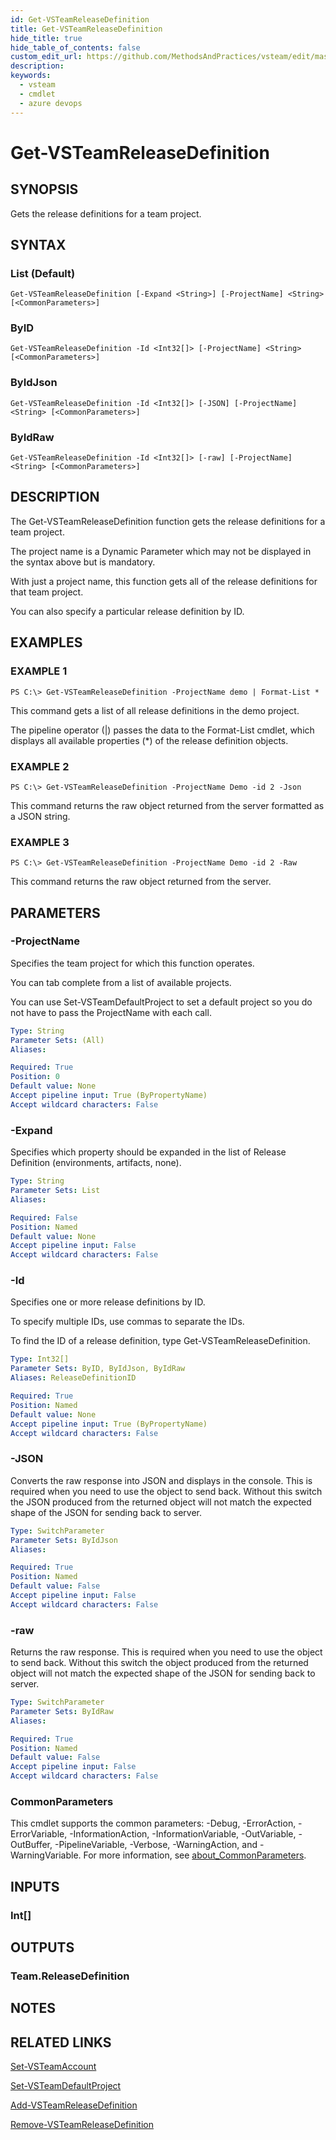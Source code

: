 ```yaml
---
id: Get-VSTeamReleaseDefinition
title: Get-VSTeamReleaseDefinition
hide_title: true
hide_table_of_contents: false
custom_edit_url: https://github.com/MethodsAndPractices/vsteam/edit/master/.docs/Get-VSTeamReleaseDefinition.md
description: 
keywords:
  - vsteam
  - cmdlet
  - azure devops
---
```


# Get-VSTeamReleaseDefinition

## SYNOPSIS
Gets the release definitions for a team project.

## SYNTAX

### List (Default)
```
Get-VSTeamReleaseDefinition [-Expand <String>] [-ProjectName] <String> [<CommonParameters>]
```

### ByID
```
Get-VSTeamReleaseDefinition -Id <Int32[]> [-ProjectName] <String> [<CommonParameters>]
```

### ByIdJson
```
Get-VSTeamReleaseDefinition -Id <Int32[]> [-JSON] [-ProjectName] <String> [<CommonParameters>]
```

### ByIdRaw
```
Get-VSTeamReleaseDefinition -Id <Int32[]> [-raw] [-ProjectName] <String> [<CommonParameters>]
```

## DESCRIPTION
The Get-VSTeamReleaseDefinition function gets the release definitions for a team project.

The project name is a Dynamic Parameter which may not be displayed in the syntax above but is mandatory.

With just a project name, this function gets all of the release definitions for that team project.

You can also specify a particular release definition by ID.

## EXAMPLES

### EXAMPLE 1
```
PS C:\> Get-VSTeamReleaseDefinition -ProjectName demo | Format-List *
```

This command gets a list of all release definitions in the demo project.

The pipeline operator (|) passes the data to the Format-List cmdlet, which displays all available properties (*) of the release definition objects.

### EXAMPLE 2
```
PS C:\> Get-VSTeamReleaseDefinition -ProjectName Demo -id 2 -Json
```

This command returns the raw object returned from the server formatted as a JSON string.

### EXAMPLE 3
```
PS C:\> Get-VSTeamReleaseDefinition -ProjectName Demo -id 2 -Raw
```

This command returns the raw object returned from the server.

## PARAMETERS

### -ProjectName
Specifies the team project for which this function operates.

You can tab complete from a list of available projects.

You can use Set-VSTeamDefaultProject to set a default project so you do not have to pass the ProjectName with each call.

```yaml
Type: String
Parameter Sets: (All)
Aliases:

Required: True
Position: 0
Default value: None
Accept pipeline input: True (ByPropertyName)
Accept wildcard characters: False
```

### -Expand
Specifies which property should be expanded in the list of Release Definition (environments, artifacts, none).

```yaml
Type: String
Parameter Sets: List
Aliases:

Required: False
Position: Named
Default value: None
Accept pipeline input: False
Accept wildcard characters: False
```

### -Id
Specifies one or more release definitions by ID.

To specify multiple IDs, use commas to separate the IDs.

To find the ID of a release definition, type Get-VSTeamReleaseDefinition.

```yaml
Type: Int32[]
Parameter Sets: ByID, ByIdJson, ByIdRaw
Aliases: ReleaseDefinitionID

Required: True
Position: Named
Default value: None
Accept pipeline input: True (ByPropertyName)
Accept wildcard characters: False
```

### -JSON
Converts the raw response into JSON and displays in the console.
This is required when you need to use the object to send back. 
Without this switch the JSON produced from the returned object will not match the expected shape of the JSON for sending back to server.

```yaml
Type: SwitchParameter
Parameter Sets: ByIdJson
Aliases:

Required: True
Position: Named
Default value: False
Accept pipeline input: False
Accept wildcard characters: False
```

### -raw
Returns the raw response.
This is required when you need to use the object to send back. 
Without this switch the object produced from the returned object will not match the expected shape of the JSON for sending back to server.

```yaml
Type: SwitchParameter
Parameter Sets: ByIdRaw
Aliases:

Required: True
Position: Named
Default value: False
Accept pipeline input: False
Accept wildcard characters: False
```

### CommonParameters
This cmdlet supports the common parameters: -Debug, -ErrorAction, -ErrorVariable, -InformationAction, -InformationVariable, -OutVariable, -OutBuffer, -PipelineVariable, -Verbose, -WarningAction, and -WarningVariable. For more information, see [about_CommonParameters](http://go.microsoft.com/fwlink/?LinkID=113216).

## INPUTS

### Int[]
## OUTPUTS

### Team.ReleaseDefinition
## NOTES

## RELATED LINKS

[Set-VSTeamAccount]()

[Set-VSTeamDefaultProject]()

[Add-VSTeamReleaseDefinition]()

[Remove-VSTeamReleaseDefinition]()


